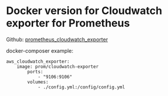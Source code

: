 

# Docker version for Cloudwatch exporter for Prometheus

Github: [prometheus_cloudwatch_exporter](https://github.com/prometheus/cloudwatch_exporter)

docker-composer example:

    aws_cloudwatch_exporter:
        image: prom/cloudwatch-exporter
            ports:
                - "9106:9106"
            volumes:
                - ./config.yml:/config/config.yml